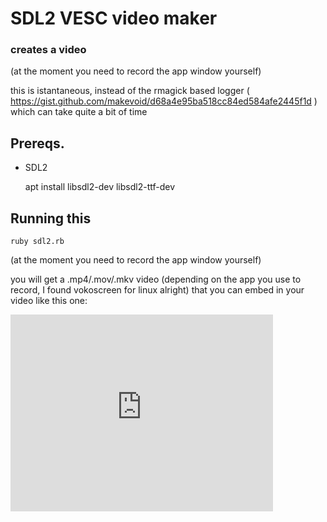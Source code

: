 # SDL2 VESC video maker 

### creates a video 

(at the moment you need to record the app window yourself)

this is istantaneous, instead of the rmagick based logger (  https://gist.github.com/makevoid/d68a4e95ba518cc84ed584afe2445f1d ) which can take quite a bit of time


## Prereqs.

- SDL2

    apt install libsdl2-dev libsdl2-ttf-dev

## Running this


    ruby sdl2.rb


(at the moment you need to record the app window yourself)

you will get a .mp4/.mov/.mkv video (depending on the app you use to record, I found vokoscreen for linux alright) that you can embed in your video like this one:

<iframe width="420" height="315" src="https://www.youtube.com/embed/hgoqK2bQ5JE" frameborder="0" allowfullscreen></iframe> 
